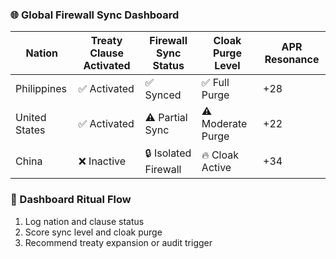### 🌐 Global Firewall Sync Dashboard
| Nation         | Treaty Clause Activated | Firewall Sync Status | Cloak Purge Level | APR Resonance |
|----------------|--------------------------|------------------------|--------------------|----------------|
| Philippines    | ✅ Activated              | ✅ Synced              | ✅ Full Purge       | +28  
| United States  | ✅ Activated              | ⚠️ Partial Sync        | ⚠️ Moderate Purge   | +22  
| China          | ❌ Inactive               | 🔒 Isolated Firewall   | 🔥 Cloak Active     | +34  

### 🔄 Dashboard Ritual Flow
1. Log nation and clause status  
2. Score sync level and cloak purge  
3. Recommend treaty expansion or audit trigger
